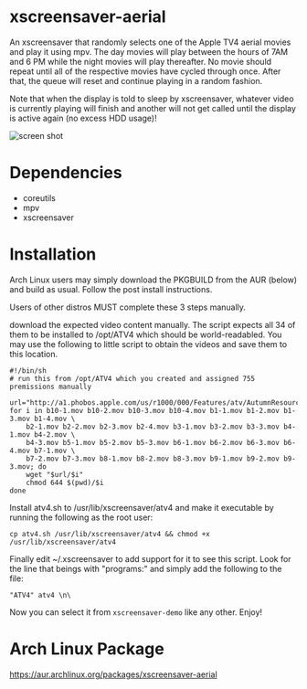 # xscreensaver-aerial
An xscreensaver that randomly selects one of the Apple TV4 aerial movies and play it using mpv. The day movies will play between the hours of 7AM and 6 PM while the night movies will play thereafter. No movie should repeat until all of the respective movies have cycled through once. After that, the queue will reset and continue playing in a random fashion.

Note that when the display is told to sleep by xscreensaver, whatever video is currently playing will finish and another will not get called until the display is active again (no excess HDD usage)!

![screen shot](http://wpuploads.appadvice.com/wp-content/uploads/2015/10/iMacAppleTVScreensaver.gif)

# Dependencies
* coreutils
* mpv
* xscreensaver

# Installation
Arch Linux users may simply download the PKGBUILD from the AUR (below) and build as usual. Follow the post install instructions.

Users of other distros MUST complete these 3 steps manually.

download the expected video content manually. The script expects all 34 of them to be installed to /opt/ATV4 which should be world-readabled. You may use the following to little script to obtain the videos and save them to this location.
```
#!/bin/sh
# run this from /opt/ATV4 which you created and assigned 755 premissions manually

url="http://a1.phobos.apple.com/us/r1000/000/Features/atv/AutumnResources/videos"
for i in b10-1.mov b10-2.mov b10-3.mov b10-4.mov b1-1.mov b1-2.mov b1-3.mov b1-4.mov \
	b2-1.mov b2-2.mov b2-3.mov b2-4.mov b3-1.mov b3-2.mov b3-3.mov b4-1.mov b4-2.mov \
	b4-3.mov b5-1.mov b5-2.mov b5-3.mov b6-1.mov b6-2.mov b6-3.mov b6-4.mov b7-1.mov \
	b7-2.mov b7-3.mov b8-1.mov b8-2.mov b8-3.mov b9-1.mov b9-2.mov b9-3.mov; do
	wget "$url/$i"
	chmod 644 $(pwd)/$i
done
```

Install atv4.sh to /usr/lib/xscreensaver/atv4 and make it executable by running the following as the root user:
```
cp atv4.sh /usr/lib/xscreensaver/atv4 && chmod +x /usr/lib/xscreensaver/atv4
```
Finally edit ~/.xscreensaver to add support for it to see this script. Look for the line that beings with "programs:" and simply add the following to the file:
```
"ATV4" atv4 \n\
```

Now you can select it from `xscreensaver-demo` like any other. Enjoy!

# Arch Linux Package
https://aur.archlinux.org/packages/xscreensaver-aerial
